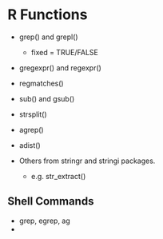 
# R Functions

+ grep() and grepl()
   + fixed = TRUE/FALSE
+ gregexpr() and regexpr()
+ regmatches()
+ sub() and gsub()
+ strsplit()
+ agrep()
+ adist()


+ Others from stringr and stringi packages.
   + e.g. str_extract()


## Shell Commands

+ grep, egrep, ag
+ 
